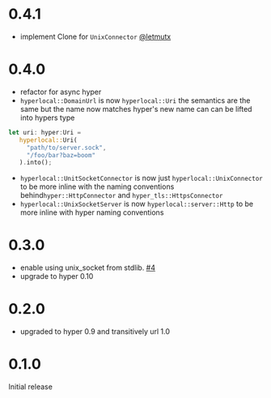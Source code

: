 # 0.4.1

* implement Clone for `UnixConnector` [@letmutx](https://github.com/softprops/hyperlocal/pull/7)

# 0.4.0

* refactor for async hyper
* `hyperlocal::DomainUrl` is now `hyperlocal::Uri` the semantics are the same but the name now matches hyper's new name can can be lifted into hypers type

```rust
let uri: hyper:Uri =
   hyperlocal::Uri(
     "path/to/server.sock",
     "/foo/bar?baz=boom"
   ).into();
```
* `hyperlocal::UnitSocketConnector` is now just `hyperlocal::UnixConnector` to be more inline with the naming conventions behind`hyper::HttpConnector` and `hyper_tls::HttpsConnector`
* `hyperlocal::UnixSocketServer` is now  `hyperlocal::server::Http` to be more inline with hyper naming conventions

# 0.3.0

* enable using unix_socket from stdlib. [#4](https://github.com/softprops/hyperlocal/pull/4)
* upgrade to hyper 0.10

# 0.2.0

* upgraded to hyper 0.9 and transitively url 1.0


# 0.1.0

Initial release
